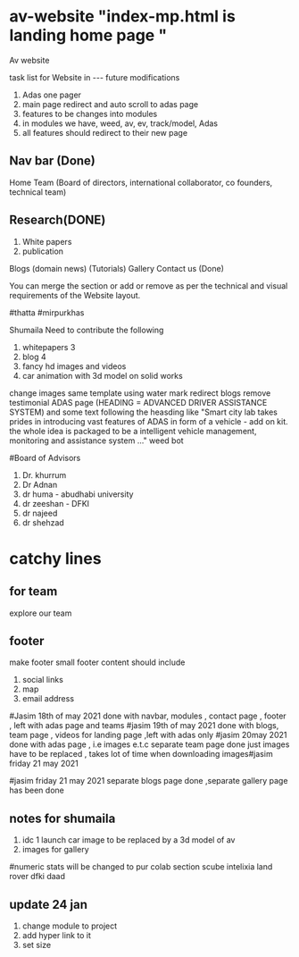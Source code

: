 # av-website  "index-mp.html is landing home page "
Av website

task list for Website in --- future modifications
1. Adas one pager
2. main page redirect and auto scroll to adas page
3. features to be changes into modules
4. in modules we have, weed, av, ev, track/model, Adas
5. all features should redirect to their new page

## Nav bar (Done)
Home
Team (Board of directors, international collaborator, co founders, technical team)

## Research(DONE)
1. White papers
2. publication

Blogs (domain news) (Tutorials)
Gallery
Contact us (Done)

You can merge the section or add or remove as per the technical and visual requirements of the Website layout.


#thatta
#mirpurkhas


Shumaila Need to contribute the following
1. whitepapers 3
2. blog 4
3. fancy hd images and videos 
4. car animation with 3d model on solid works




change images same template using water mark
redirect blogs
remove testimonial
ADAS page (HEADING = ADVANCED DRIVER ASSISTANCE SYSTEM)
and some text following the heasding like "Smart city lab takes prides in introducing vast features of ADAS in form of a vehicle - add on kit. the whole idea is packaged to be a intelligent vehicle management, monitoring and assistance system ..."
weed bot

#Board of Advisors
1. Dr. khurrum
2. Dr Adnan
3. dr huma - abudhabi university
4. dr zeeshan - DFKI 
5. dr najeed
6. dr shehzad

# catchy lines
## for team
explore our team

## footer 
make footer small
footer content should include 
1. social links
2. map
3. email address

#Jasim 18th of may 2021
done with navbar, modules , contact page , footer , left with adas page and teams 
#jasim 19th of may 2021
done with blogs, team page , videos for landing page ,left with adas only
#jasim 20may 2021 
done with adas page , i.e images e.t.c 
separate team page done just images have to be replaced , takes lot of time when downloading images#jasim friday 21 may 2021

#jasim friday 21 may 2021
separate blogs page done ,separate gallery page has been done

## notes for shumaila
1. idc 1 launch car image to be replaced by a 3d model of av
2. images for gallery


#numeric stats will be changed to pur colab section
scube
intelixia
land rover
dfki
daad


## update 24 jan 
1. change module to project
2. add hyper link to it
3. set size

